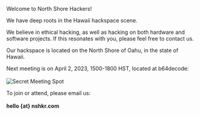 Welcome to North Shore Hackers!
  
We have deep roots in the Hawaii hackspace scene.

We believe in ethical hacking, as well as hacking on both hardware and software projects.
If this resonates with you, please feel free to contact us.

Our hackspace is located on the North Shore of Oahu, in the state of Hawaii.

Next meeting is on April 2, 2023, 1500-1800 HST, located at b64decode: <br />  
![Secret Meeting Spot](/nshkr-location-b64.png)
  
To join or attend, please email us: <br />  
**hello {at} nshkr.com**
